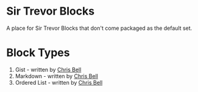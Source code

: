 # Sir Trevor Blocks

A place for Sir Trevor Blocks that don't come packaged as the default set. 

# Block Types

1. Gist - written by [Chris Bell](http://github.com/cjbell88)
2. Markdown - written by [Chris Bell](http://github.com/cjbell88)
3. Ordered List - written by [Chris Bell](http://github.com/cjbell88)